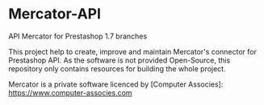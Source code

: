 # Mercator-API
API Mercator for Prestashop 1.7 branches

This project help to create, improve and maintain Mercator's connector for Prestashop API.
As the software is not provided Open-Source, this repository only contains resources for building the whole project.

Mercator is a private software licenced by [Computer Associes]: https://www.computer-associes.com
